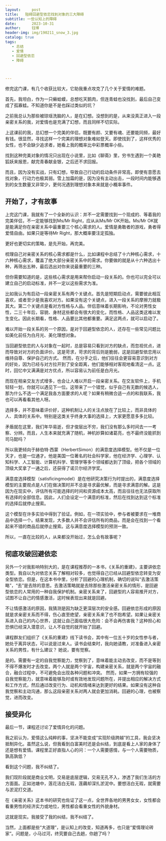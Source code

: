 ```yaml
---
layout:     post
title:   阻碍回避型依恋找到对象的三大障碍
subtitle: 一些认知上的障碍
date:       2023-10-31
author:     钰博
header-img: img/190211_snow_3.jpg
catalog: true
tags:
   - 总结
   - 爱情
   - 回避型依恋
   - 障碍
   
   

---
```





修完这门课，有几个收获比较大，它助我重点攻克了几个关于爱情的难题。

首先，我坦白，作为一只癞蛤蟆，总想吃天鹅肉，但连青蛙也没找到，最后自己变成了孤寡蛙。不知道你是不是也踩过类似的坑？

之前我总认为那些被琼瑶洗脑的人，是在幻想。没想到的是，从来没真正进入一段亲密关系的我，对爱情也是充满了幻想，而且同样不切实际。

上这课前的我，总幻想一个完美的伴侣，既要有颜、又要有魂、还要能同频，最好有钱。很显然，寻找这样一个完美的理想对象难如登天。即使找到了，这样优秀的女性，也不会缺少追求者，她看上我的概率比中彩票概率小些。

找到这种完美对象的情况只出现在小说里，比如《聊斋》里，穷书生遇到一个美艳狐妖来报恩，献完青春献金银，之后还不求回报。

而且，因为没有实战，只有幻想，导致自己行动的启动条件非常高，即使有意愿去找对象，行动力也极其弱。雪上加霜的是，因为没有主动出击，一段时间内能够遇到的女生数量又非常少，更何况遇到理想对象本来就是小概率事件。

## 开始了，才有故事

上完这门课，我就有了一个全新的认识：并不一定需要找到一个现成的、等着我的完美伴侣，不一定能够找到Ms/Mr Right，应从从Ms/Mr OK开始。Ms/Mr OK就是能满足你在亲密关系中最重要三个核心需求的人。爱情是勇敢者的游戏，勇者得爱情自由。如果只是等待Mr Right，那大概率要注定孤独。

更好也更切实的策略，是先开始，再完美。

梳理自己对亲密关系的核心需求都是什么，比如课程中总结了十六种核心需求，十六种核心需求，覆盖了绝大部分亲密关系中的需求。你要做的就是从十六种选出十种，再筛出五种，最后选出对你来说最重要的三种。

但你需要知道的是，这些核心需求是用来帮你启动一段关系的。你也可以完全可以建立自己的启动标准，并不一定以这些需求为准。

比如我认为有启动一段亲密关系有两个关键点。首先是短期启动点，需要彼此相互喜欢，或者至少是我喜欢对方。如果没有这个关键点，进入一段关系的摩擦力就极其大。第二个关键点是看对方性格与人品。伴侣意味着长期影响，不论对男性女性，二三十年后，容貌、身材这些都会有很大的变化，而性格、人品这类这难以发生变化。因此长期看，性格、人品要比其他都重要。满足这两点，就可以启动了。

难以开始一段关系的另一个原因，是对于回避型依恋的人，还存在一些常见问题比如美化前任为白月光、美化理想对象。

当回避型依恋的人与对象在一起时，总是容易只看到对方的缺点，而忽视优点，进而导致对对方的负面评价。这是苛求，苛求的背后则是脆弱，这是回避型依恋用以维持自尊、保护自己的方式。
然而，在分手之后，他们往往会更容易意识到对方的好处，因为已经与对方拉开到了安全距离，他们能够相对客观地看清这一点。这时，回忆中又满满是对方优点，所以容易认为前任是白月光。

而现在相亲交友方式增多，也会让人难以开启一段亲密关系。在交友软件上，手机轻轻一划，你就可以遇见下一位。这带来了一个错觉，似乎自己有无数的候选人，那为什么不选一个满足我各方面要求的人呢？如果有稍微合适一点的和我联系，我也可以再看看其他人呀。

选择多，并不意味着评价好，这种机制让人的关注点放在了比较上，而非具体的人、具体的关系中。特别是这类关乎终身大事的选择上，大家更愿意多多比较。

矛盾就在这里，我们年华易逝，但才俊层出不穷，我们没有那么多时间去一一考察、分辨。而且，人生本来就充满了随机，神机妙算如诸葛亮，也不最终没能抓到司马懿吗？

所以我更倾向于赫伯特·西蒙（HerbertSimon）的满意度选择模型。他不仅是一位天才，也是一位通才。他是美国一位著名的社会科学家，他在经济学、心理学、认知科学、人工智能、计算机科学、管理学等多个领域都达到了顶级，把各个领域的顶级大奖拿了一通之后，还获得了诺贝尔经济学奖。

满意度选择模型（satisficingmodel）是在他研究决策行为时提出的，满意度选择模型的主要观点是人们在做决策时并不总是寻求最优解，而是寻求满意的解。这是因为在现实中，评估所有可能选择的时间和资源成本太高，而且往往也无法获取所有选择的全部信息。因此，人们会设定一个满意的标准，然后在找到达到这个标准的选择后就停止搜索。

这个模型在许多实验中得到了验证。例如，在一项实验中，参与者被要求在一堆商品中选择一个。结果发现，大多数人并不会评估所有的商品，而是会在找到一个看起来不错的商品后就停止搜索。这与满意度选择模型的预测一致。

所以，一直在比较的人，从来都没开始过，怎么会有故事呢？

## 彻底攻破回避依恋

另外一个对我影响特别大的，是在课程推荐的一本书，《关系的重建》，主要讲依恋类型。我自以为对依恋关系了解相对较多，也觉得自己已经从回避型依恋转变为安全型依恋。但是，在这本书中里，分析了回避的心理机制，确切的说叫“去激活策略”，“去”是去除的意思。去激活策略就是去除那些激活亲密关系的情形，是回避型依恋的人常用的一种自我保护机制。亲密关系来了，回避型的人容易推开对方，试图不让自己的情感激活，这时候表现出来就是回避。

不让情感激活的原因，我猜测是因为缺乏更深层次的安全感。回避依恋形成的原因就是求亲密关系而不得，伤心直至绝望，亲密关系来了也不抱希望。如果让亲密关系进入自己的内心世界，这就让自己面临很大危险：会不会再伤害我？这种担心和恐惧已经深入潜意识，让人不自觉的就开始了回避。

课程群友们组织了《关系的重建》线下读书会，其中有一位五十岁的女性参与者，她处于离异状态，可以说是过来人。读书会结束时，我向她请教，对准备进入亲密关系的男性，有什么建议？
她说，要有觉察。

是的。需要有一定的自我觉察能力，觉察到了，意味着能主动去改变，而不是等到不得不爆发时才去改变。两个人就是两个宇宙，构建亲密关系，就是两个宇宙的融合，融合过程中，不可避免会出现各种问题和冲突。
然而，如果一方拥有较强的自我觉察能力，就意味着能够及时或有效地发现问题所在，并提出相应的解决方式和工作方式，然后通过改变行为、动机和情绪来达到更好的结果。如果没有这种自我觉察和主动沟通，那么这段亲密关系对两人就会更加消耗。回避的心理，也被察觉，进而改变。

## 接受异化
最后一节，课程还讨论了爱情异化的问题。

我之前认为，爱情这么纯粹的事，坚决不能变成“实现阶级跨越”的工具，我会坚决抵制异化。虽然这么说，但我看到白富美时还是会纠结，到底是看上人家的身体了还是想有爱情。课程里正好直指人心的问：一个人需要感情，与一个人需要物质，孰高孰低？

看到这个问题，我不纠结了。

我们现阶段就是商业文明，交易是底层逻辑，交易无孔不入，渗透了我们生活的方方面面。正如池塘中，莲花洁白无瑕，莲藕却深扎淤泥中。要想洁白无瑕，就需要与淤泥打交道。

在《亲密关系》这本书的研究也佐证了这一点，全世界各地的男男女女，女性都会看重男性的经济实力或地位，男性都会看重女性的外貌身材。

这就是现实。我接受了我的纠结，我不纠结了。


当然，上面都是些“大道理”，是认知上的改变，知道再多，也只是“爱情理论砖家”。问题是，小马过河，终究要自己去趟，你趟了吗？
